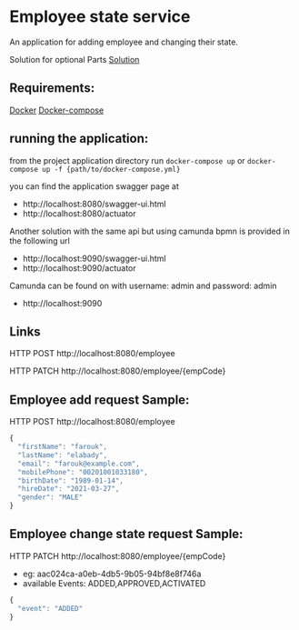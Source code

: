 # Employee state service
An application for adding employee and changing their state.

Solution for optional Parts [Solution](optional_parts_answers.md)

## Requirements:
[Docker](https://docs.docker.com/install/)
[Docker-compose](https://docs.docker.com/compose/install/)

## running the application:
from the project application directory run
`docker-compose up`
or
`docker-compose up -f {path/to/docker-compose.yml}`

you can find the application swagger page at

- http://localhost:8080/swagger-ui.html
- http://localhost:8080/actuator

Another solution with the same api but using camunda bpmn is provided in the following url

- http://localhost:9090/swagger-ui.html
- http://localhost:9090/actuator

Camunda can be found on with username: admin and password: admin

- http://localhost:9090

## Links
HTTP POST  http://localhost:8080/employee

HTTP PATCH http://localhost:8080/employee/{empCode}

## Employee add request Sample:
HTTP POST http://localhost:8080/employee

```javascript
{
  "firstName": "farouk",
  "lastName": "elabady",
  "email": "farouk@example.com",
  "mobilePhone": "00201001033180",
  "birthDate": "1989-01-14",
  "hireDate": "2021-03-27",
  "gender": "MALE"
}
```
## Employee change state request Sample:

HTTP PATCH http://localhost:8080/employee/{empCode} 

- eg: aac024ca-a0eb-4db5-9b05-94bf8e8f746a
- available Events: ADDED,APPROVED,ACTIVATED

```javascript
{
  "event": "ADDED"
}
```
